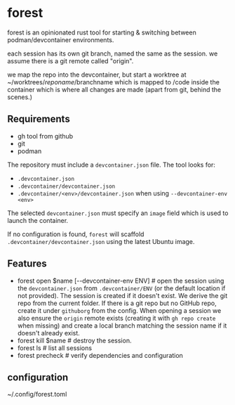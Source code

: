 # forest

forest is an opinionated rust tool for starting & switching between podman/devcontainer environments.

each session has its own git branch, named the same as the session.
we assume there is a git remote called "origin".

we map the repo into the devcontainer, but start a worktree at ~/worktrees/$reponame/$branchname which is mapped to  /code inside the container which is where all changes are made
(apart from git, behind the scenes.)

## Requirements
- gh tool from github
- git
- podman

The repository must include a `devcontainer.json` file. The tool looks for:

* `.devcontainer.json`
* `.devcontainer/devcontainer.json`
* `.devcontainer/<env>/devcontainer.json` when using `--devcontainer-env <env>`

The selected `devcontainer.json` must specify an `image` field which is used
to launch the container.

If no configuration is found, `forest` will scaffold `.devcontainer/devcontainer.json`
using the latest Ubuntu image.

## Features
- forest open $name [--devcontainer-env ENV] # open the session using the
  `devcontainer.json` from `.devcontainer/ENV` (or the default location if not
  provided). The session is created if it doesn't exist. We derive the git repo
  from the current folder. If there is a git repo but no GitHub repo, create it
  under `githuborg` from the config. When opening a session we also ensure the
  `origin` remote exists (creating it with `gh repo create` when missing) and
  create a local branch matching the session name if it doesn't already exist.
- forest kill $name # destroy the session.
- forest ls # list all sessions
- forest precheck # verify dependencies and configuration

## configuration

~/.config/forest.toml
